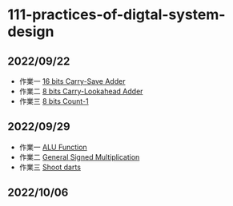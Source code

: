 # 111-practices-of-digtal-system-design
## 2022/09/22 
- 作業一 [16 bits Carry-Save Adder](https://github.com/DevonEvant/111-practices-of-digtal-system-design/blob/main/20220922/1/CSA.v)
- 作業二 [8 bits Carry-Lookahead Adder](https://github.com/DevonEvant/111-practices-of-digtal-system-design/blob/main/20220922/2/CLA.v)
- 作業三 [8 bits Count-1](https://github.com/DevonEvant/111-practices-of-digtal-system-design/tree/main/20220922/3)
## 2022/09/29  
- 作業一 [ALU Function](https://github.com/DevonEvant/111-practices-of-digtal-system-design/blob/main/20220929/1/ALU.v)
- 作業二 [General Signed Multiplication](https://github.com/DevonEvant/111-practices-of-digtal-system-design/blob/main/20220929/2/GSM.v)
- 作業三 [Shoot darts](https://github.com/DevonEvant/111-practices-of-digtal-system-design/blob/main/20220929/3/hw.v)
## 2022/10/06
